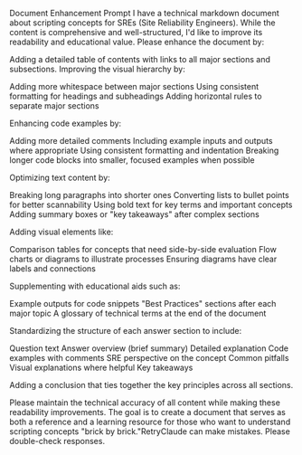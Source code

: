 Document Enhancement Prompt
I have a technical markdown document about scripting concepts for SREs (Site Reliability Engineers). While the content is comprehensive and well-structured, I'd like to improve its readability and educational value. Please enhance the document by:

Adding a detailed table of contents with links to all major sections and subsections.
Improving the visual hierarchy by:

Adding more whitespace between major sections
Using consistent formatting for headings and subheadings
Adding horizontal rules to separate major sections


Enhancing code examples by:

Adding more detailed comments
Including example inputs and outputs where appropriate
Using consistent formatting and indentation
Breaking longer code blocks into smaller, focused examples when possible


Optimizing text content by:

Breaking long paragraphs into shorter ones
Converting lists to bullet points for better scannability
Using bold text for key terms and important concepts
Adding summary boxes or "key takeaways" after complex sections


Adding visual elements like:

Comparison tables for concepts that need side-by-side evaluation
Flow charts or diagrams to illustrate processes
Ensuring diagrams have clear labels and connections


Supplementing with educational aids such as:

Example outputs for code snippets
"Best Practices" sections after each major topic
A glossary of technical terms at the end of the document


Standardizing the structure of each answer section to include:

Question text
Answer overview (brief summary)
Detailed explanation
Code examples with comments
SRE perspective on the concept
Common pitfalls
Visual explanations where helpful
Key takeaways


Adding a conclusion that ties together the key principles across all sections.

Please maintain the technical accuracy of all content while making these readability improvements. The goal is to create a document that serves as both a reference and a learning resource for those who want to understand scripting concepts "brick by brick."RetryClaude can make mistakes. Please double-check responses.